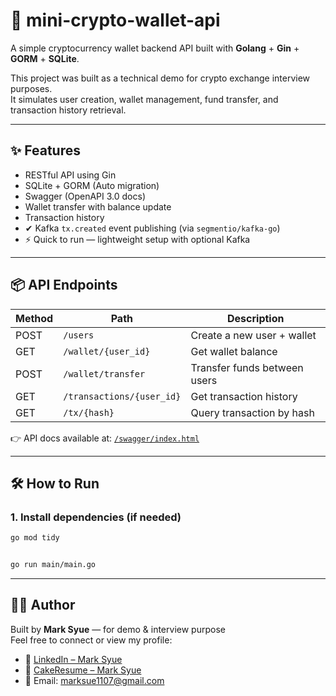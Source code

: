 # 💸 mini-crypto-wallet-api

A simple cryptocurrency wallet backend API built with **Golang** + **Gin** + **GORM** + **SQLite**.

This project was built as a technical demo for crypto exchange interview purposes.  
It simulates user creation, wallet management, fund transfer, and transaction history retrieval.

---

## ✨ Features

- RESTful API using Gin
- SQLite + GORM (Auto migration)
- Swagger (OpenAPI 3.0 docs)
- Wallet transfer with balance update
- Transaction history
- ✔ Kafka `tx.created` event publishing (via `segmentio/kafka-go`)
- ⚡ Quick to run — lightweight setup with optional Kafka

---

## 📦 API Endpoints

| Method | Path                         | Description                      |
|--------|------------------------------|----------------------------------|
| POST   | `/users`                     | Create a new user + wallet       |
| GET    | `/wallet/{user_id}`          | Get wallet balance               |
| POST   | `/wallet/transfer`           | Transfer funds between users     |
| GET    | `/transactions/{user_id}`    | Get transaction history          |
| GET    | `/tx/{hash}`                 | Query transaction by hash        |

👉 API docs available at: [`/swagger/index.html`](http://localhost:8080/swagger/index.html)

---

## 🛠️ How to Run

### 1. Install dependencies (if needed)

```bash
go mod tidy


go run main/main.go

```

---

## 🧑‍💻 Author

Built by **Mark Syue** — for demo & interview purpose  
Feel free to connect or view my profile:


- 💼 [LinkedIn – Mark Syue](https://www.linkedin.com/in/syue-mark)
- 🎂 [CakeResume – Mark Syue](https://www.cake.me/s--i5n7w4G204d-tZ9T8Yv8ww--/mark-syue)
- 📧 Email: marksue1107@gmail.com